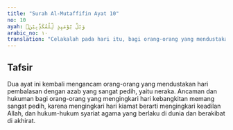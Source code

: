 ```yaml
---
title: "Surah Al-Mutaffifin Ayat 10"
no: 10
ayah: وَيْلٌ يَّوْمَىِٕذٍ لِّلْمُكَذِّبِيْنَۙ
arabic_no: ١٠
translation: "Celakalah pada hari itu, bagi orang-orang yang mendustakan! "
---
```


## Tafsir

Dua ayat ini kembali mengancam orang-orang yang mendustakan hari pembalasan dengan azab yang sangat pedih, yaitu neraka. Ancaman dan hukuman bagi orang-orang yang mengingkari hari kebangkitan memang sangat pedih, karena mengingkari hari kiamat berarti mengingkari keadilan Allah, dan hukum-hukum syariat agama yang berlaku di dunia dan berakibat di akhirat.